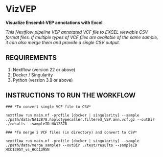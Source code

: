 # **VizVEP**
**Visualize Ensembl-VEP annotations with Excel**

*This Nextflow pipeline VEP annotated VCF file to EXCEL viewable CSV format files. If multiple types of VCF files are available of the same sample, it can also merge them and provide a single CSV output.*

## **REQUIREMENTS**
1. Nextflow (version 22 or above)
2. Docker / Singularity
3. Python (version 3.8 or above)

## **INSTRUCTIONS TO RUN THE WORKFLOW**

	### *To convert single VCF file to CSV*
	
`nextflow run main.nf -profile [docker | singularity] --sample ./path/data/NA12878.haplotypecaller.filtered_VEP.ann.vcf.gz --outDir ./results --sampleID NA12878`

	### *To merge 2 VCF files (in directory) and convert to CSV*
	
`nextflow run main.nf -profile [docker | singularity] --sample ./path/data/merge_samples --outDir ./test/results --sampleID HCC1395T_vs_HCC1395N`
